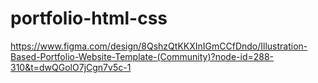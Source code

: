 # portfolio-html-css
https://www.figma.com/design/8QshzQtKKXInIGmCCfDndo/Illustration-Based-Portfolio-Website-Template-(Community)?node-id=288-310&t=dwQGolO7jCgn7v5c-1
